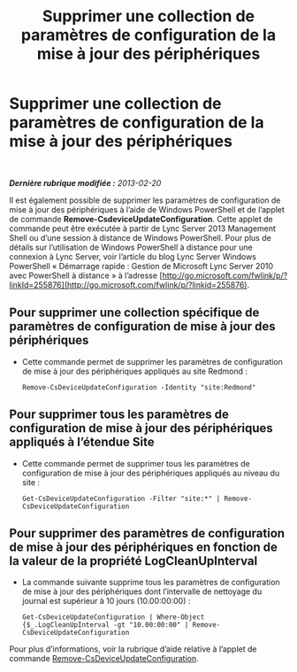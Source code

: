 ﻿---
title: Supprimer une collection de paramètres de configuration de la mise à jour des périphériques
TOCTitle: Supprimer une collection de paramètres de configuration de la mise à jour des périphériques
ms:assetid: 1a649136-34a9-42a7-a5b3-a78bbfe93f36
ms:mtpsurl: https://technet.microsoft.com/fr-fr/library/JJ994019(v=OCS.15)
ms:contentKeyID: 53095369
ms.date: 05/20/2016
mtps_version: v=OCS.15
ms.translationtype: HT
---

# Supprimer une collection de paramètres de configuration de la mise à jour des périphériques

 

_**Dernière rubrique modifiée :** 2013-02-20_

Il est également possible de supprimer les paramètres de configuration de mise à jour des périphériques à l’aide de Windows PowerShell et de l’applet de commande **Remove-CsdeviceUpdateConfiguration**. Cette applet de commande peut être exécutée à partir de Lync Server 2013 Management Shell ou d’une session à distance de Windows PowerShell. Pour plus de détails sur l’utilisation de Windows PowerShell à distance pour une connexion à Lync Server, voir l’article du blog Lync Server Windows PowerShell « Démarrage rapide : Gestion de Microsoft Lync Server 2010 avec PowerShell à distance » à l’adresse [http://go.microsoft.com/fwlink/p/?linkId=255876](http://go.microsoft.com/fwlink/p/?linkid=255876).


## Pour supprimer une collection spécifique de paramètres de configuration de mise à jour des périphériques

  - Cette commande permet de supprimer les paramètres de configuration de mise à jour des périphériques appliqués au site Redmond :
    
        Remove-CsDeviceUpdateConfiguration -Identity "site:Redmond"

## Pour supprimer tous les paramètres de configuration de mise à jour des périphériques appliqués à l’étendue Site

  - Cette commande permet de supprimer tous les paramètres de configuration de mise à jour des périphériques appliqués au niveau du site :
    
        Get-CsDeviceUpdateConfiguration -Filter "site:*" | Remove-CsDeviceUpdateConfiguration

## Pour supprimer des paramètres de configuration de mise à jour des périphériques en fonction de la valeur de la propriété LogCleanUpInterval

  - La commande suivante supprime tous les paramètres de configuration de mise à jour des périphériques dont l’intervalle de nettoyage du journal est supérieur à 10 jours (10.00:00:00) :
    
        Get-CsDeviceUpdateConfiguration | Where-Object {$_.LogCleanUpInterval -gt "10.00:00:00" | Remove-CsDeviceUpdateConfiguration

Pour plus d’informations, voir la rubrique d’aide relative à l’applet de commande [Remove-CsDeviceUpdateConfiguration](https://docs.microsoft.com/en-us/powershell/module/skype/Remove-CsDeviceUpdateConfiguration).

